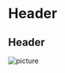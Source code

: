 # Header
## Header
![picture](https://upload.wikimedia.org/wikipedia/commons/thumb/3/36/Hopetoun_falls.jpg/1200px-Hopetoun_falls.jpg)

